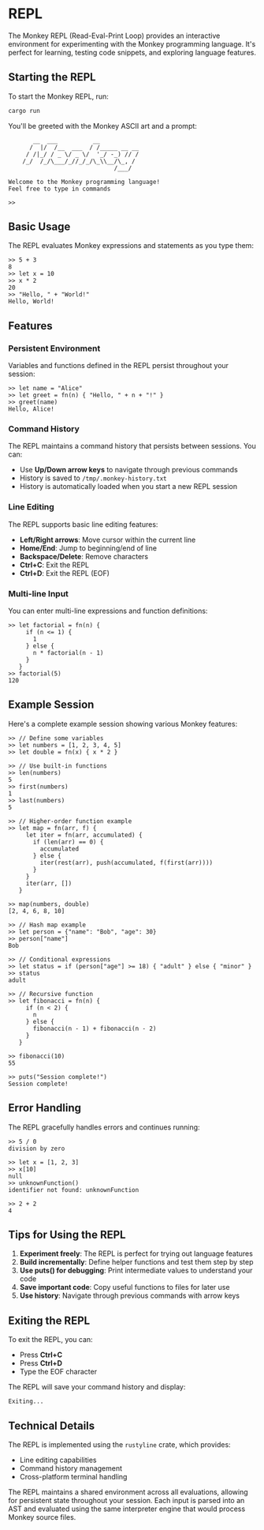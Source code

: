 # REPL

The Monkey REPL (Read-Eval-Print Loop) provides an interactive environment for experimenting with the Monkey programming language. It's perfect for learning, testing code snippets, and exploring language features.

## Starting the REPL

To start the Monkey REPL, run:

```bash
cargo run
```

You'll be greeted with the Monkey ASCII art and a prompt:

```
       __  ___          __
      /  |/  /__  ___  / /_____ __ __
     / /|_/ / _ \/ _ \/  '_/ -_) // /
    /_/  /_/\___/_//_/_/\_\\__/\_, /
                              /___/

Welcome to the Monkey programming language!
Feel free to type in commands

>>
```

## Basic Usage

The REPL evaluates Monkey expressions and statements as you type them:

```monkey
>> 5 + 3
8
>> let x = 10
>> x * 2
20
>> "Hello, " + "World!"
Hello, World!
```

## Features

### Persistent Environment

Variables and functions defined in the REPL persist throughout your session:

```monkey
>> let name = "Alice"
>> let greet = fn(n) { "Hello, " + n + "!" }
>> greet(name)
Hello, Alice!
```

### Command History

The REPL maintains a command history that persists between sessions. You can:

- Use **Up/Down arrow keys** to navigate through previous commands
- History is saved to `/tmp/.monkey-history.txt`
- History is automatically loaded when you start a new REPL session

### Line Editing

The REPL supports basic line editing features:

- **Left/Right arrows**: Move cursor within the current line
- **Home/End**: Jump to beginning/end of line
- **Backspace/Delete**: Remove characters
- **Ctrl+C**: Exit the REPL
- **Ctrl+D**: Exit the REPL (EOF)

### Multi-line Input

You can enter multi-line expressions and function definitions:

```monkey
>> let factorial = fn(n) {
     if (n <= 1) {
       1
     } else {
       n * factorial(n - 1)
     }
   }
>> factorial(5)
120
```

## Example Session

Here's a complete example session showing various Monkey features:

```monkey
>> // Define some variables
>> let numbers = [1, 2, 3, 4, 5]
>> let double = fn(x) { x * 2 }

>> // Use built-in functions
>> len(numbers)
5
>> first(numbers)
1
>> last(numbers)
5

>> // Higher-order function example
>> let map = fn(arr, f) {
     let iter = fn(arr, accumulated) {
       if (len(arr) == 0) {
         accumulated
       } else {
         iter(rest(arr), push(accumulated, f(first(arr))))
       }
     }
     iter(arr, [])
   }

>> map(numbers, double)
[2, 4, 6, 8, 10]

>> // Hash map example
>> let person = {"name": "Bob", "age": 30}
>> person["name"]
Bob

>> // Conditional expressions
>> let status = if (person["age"] >= 18) { "adult" } else { "minor" }
>> status
adult

>> // Recursive function
>> let fibonacci = fn(n) {
     if (n < 2) {
       n
     } else {
       fibonacci(n - 1) + fibonacci(n - 2)
     }
   }

>> fibonacci(10)
55

>> puts("Session complete!")
Session complete!
```

## Error Handling

The REPL gracefully handles errors and continues running:

```monkey
>> 5 / 0
division by zero

>> let x = [1, 2, 3]
>> x[10]
null
>> unknownFunction()
identifier not found: unknownFunction

>> 2 + 2
4
```

## Tips for Using the REPL

1. **Experiment freely**: The REPL is perfect for trying out language features
2. **Build incrementally**: Define helper functions and test them step by step
3. **Use puts() for debugging**: Print intermediate values to understand your code
4. **Save important code**: Copy useful functions to files for later use
5. **Use history**: Navigate through previous commands with arrow keys

## Exiting the REPL

To exit the REPL, you can:

- Press **Ctrl+C**
- Press **Ctrl+D**
- Type the EOF character

The REPL will save your command history and display:

```
Exiting...
```

## Technical Details

The REPL is implemented using the `rustyline` crate, which provides:

- Line editing capabilities
- Command history management
- Cross-platform terminal handling

The REPL maintains a shared environment across all evaluations, allowing for persistent state throughout your session. Each input is parsed into an AST and evaluated using the same interpreter engine that would process Monkey source files.
